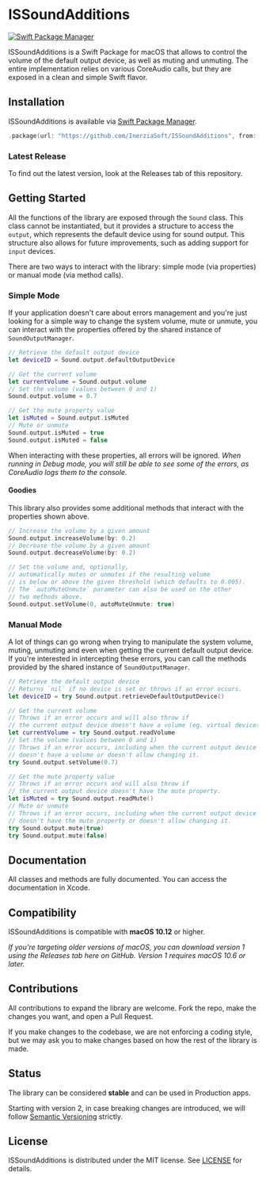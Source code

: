 # ISSoundAdditions

<a href="https://swift.org/package-manager">
  <img src="https://img.shields.io/badge/spm-compatible-brightgreen.svg?style=flat" alt="Swift Package Manager" />
</a>

ISSoundAdditions is a Swift Package for macOS that allows to control the volume of the default output device, as well as muting and unmuting. The entire implementation relies on various CoreAudio calls, but they are exposed in a clean and simple Swift flavor.

## Installation
ISSoundAdditions is available via [Swift Package Manager](https://swift.org/package-manager).

```swift
.package(url: "https://github.com/InerziaSoft/ISSoundAdditions", from: "<see GitHub releases>")
```

### Latest Release
To find out the latest version, look at the Releases tab of this repository.

## Getting Started
All the functions of the library are exposed through the `Sound` class. This class cannot be instantiated, but it provides a structure to access the `output`, which represents the default device using for sound output. This structure also allows for future improvements, such as adding support for `input` devices.

There are two ways to interact with the library: simple mode (via properties) or manual mode (via method calls).

### Simple Mode
If your application doesn't care about errors management and you're just looking for a simple way to change the system volume, mute or unmute, you can interact with the properties offered by the shared instance of `SoundOutputManager`.

```swift
// Retrieve the default output device
let deviceID = Sound.output.defaultOutputDevice

// Get the current volume
let currentVolume = Sound.output.volume
// Set the volume (values between 0 and 1)
Sound.output.volume = 0.7

// Get the mute property value
let isMuted = Sound.output.isMuted
// Mute or unmute
Sound.output.isMuted = true
Sound.output.isMuted = false
```

When interacting with these properties, all errors will be ignored. _When running in Debug mode, you will still be able to see some of the errors, as CoreAudio logs them to the console._

#### Goodies
This library also provides some additional methods that interact with the properties shown above.

```swift
// Increase the volume by a given amount
Sound.output.increaseVolume(by: 0.2)
// Decrease the volume by a given amount
Sound.output.decreaseVolume(by: 0.2)

// Set the volume and, optionally,
// automatically mutes or unmutes if the resulting volume
// is below or above the given threshold (which defaults to 0.005).
// The `autoMuteUnmute` parameter can also be used on the other
// two methods above.
Sound.output.setVolume(0, autoMuteUnmute: true)
```

### Manual Mode
A lot of things can go wrong when trying to manipulate the system volume, muting, unmuting and even when getting the current default output device. If you're interested in intercepting these errors, you can call the methods provided by the shared instance of `SoundOutputManager`.

```swift
// Retrieve the default output device
// Returns `nil` if no device is set or throws if an error occurs.
let deviceID = try Sound.output.retrieveDefaultOutputDevice()

// Get the current volume
// Throws if an error occurs and will also throw if
// the current output device doesn't have a volume (eg. virtual devices)
let currentVolume = try Sound.output.readVolume
// Set the volume (values between 0 and 1)
// Throws if an error occurs, including when the current output device
// doesn't have a volume or doesn't allow changing it.
try Sound.output.setVolume(0.7)

// Get the mute property value
// Throws if an error occurs and will also throw if
// the current output device doesn't have the mute property.
let isMuted = try Sound.output.readMute()
// Mute or unmute
// Throws if an error occurs, including when the current output device
// doesn't have the mute property or doesn't allow changing it.
try Sound.output.mute(true)
try Sound.output.mute(false)
```

## Documentation
All classes and methods are fully documented.
You can access the documentation in Xcode.

## Compatibility
ISSoundAdditions is compatible with **macOS 10.12** or higher.

*If you're targeting older versions of macOS, you can download version 1 using the Releases tab here on GitHub. Version 1 requires macOS 10.6 or later.*

## Contributions
All contributions to expand the library are welcome. Fork the repo, make the changes you want, and open a Pull Request.

If you make changes to the codebase, we are not enforcing a coding style, but we may ask you to make changes based on how the rest of the library is made.

## Status
The library can be considered **stable** and can be used in Production apps.

Starting with version 2, in case breaking changes are introduced, we will follow [Semantic Versioning](https://semver.org/) strictly.

## License
ISSoundAdditions is distributed under the MIT license. See [LICENSE](https://github.com/InerziaSoft/ISSoundAdditions/blob/master/LICENSE) for details.
